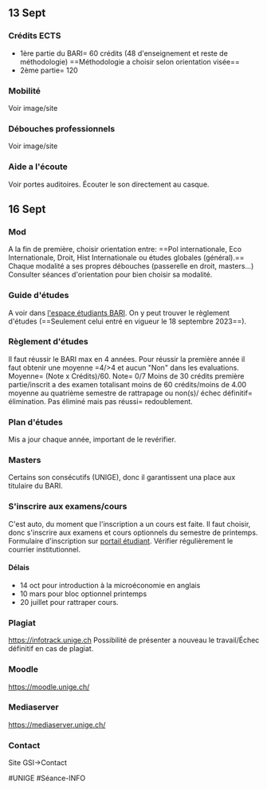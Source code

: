 ## 13 Sept
### Crédits ECTS
- 1ère partie du BARI= 60 crédits (48 d'enseignement et reste de méthodologie) ==Méthodologie a choisir selon orientation visée==
- 2ème partie= 120
### Mobilité
Voir image/site
### Débouches professionnels
Voir image/site
### Aide a l'écoute
Voir portes auditoires. Écouter le son directement au casque.
## 16 Sept
### Mod
A la fin de première, choisir  orientation entre:
==Pol internationale, Eco Internationale, Droit, Hist Internationale ou études globales (général).==
Chaque modalité a ses propres débouches (passerelle en droit, masters...)
Consulter séances d'orientation pour bien choisir sa modalité.
### Guide d'études
A voir dans [l'espace étudiants BARI](unige.ch/gsi/fr). On y peut trouver le règlement d'études (==Seulement celui entré en vigueur le 18 septembre 2023==).
### Règlement d'études
Il faut réussir le BARI max en 4 années. Pour réussir la première année il faut obtenir une moyenne =4/>4 et aucun "Non" dans les evaluations. Moyenne= (Note x Crédits)/60.
Note= 0/7
Moins de 30 crédits première partie/inscrit a des examen totalisant moins de 60 crédits/moins de 4.00 moyenne au quatrième semestre de rattrapage ou non(s)/ échec définitif= élimination.
Pas éliminé mais pas réussi= redoublement.
### Plan d'études
Mis a jour chaque année, important de le revérifier.
### Masters
Certains son consécutifs (UNIGE), donc il garantissent una place aux titulaire du BARI.
### S'inscrire aux examens/cours
C'est auto, du moment que l'inscription a un cours est faite. Il faut choisir, donc s'inscrire aux examens et cours optionnels du semestre de printemps. Formulaire d'inscription sur [portail étudiant](portail.unige.ch).
Vérifier régulièrement le courrier institutionnel.
#### Délais
- 14 oct pour introduction à la microéconomie en anglais
- 10 mars pour bloc optionnel printemps
- 20 juillet pour rattraper cours.
### Plagiat
https://infotrack.unige.ch
Possibilité de présenter a nouveau le travail/Échec définitif en cas de plagiat.
### Moodle
https://moodle.unige.ch/
### Mediaserver
https://mediaserver.unige.ch/
### Contact
Site GSI->Contact

#UNIGE 
#Séance-INFO